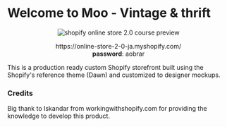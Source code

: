 # Welcome to Moo - Vintage & thrift

<div align="center">
  <img src="https://cdn.shopify.com/s/files/1/0600/7078/9312/files/ezgif.com-gif-maker.gif?v=1632495493" alt="shopify online store 2.0 course preview">
  <p align="center">
    <span>https://online-store-2-0-ja.myshopify.com/</span><br>
    <span><strong>password</strong>: aobrar</span>
  </p>
</div>

This is a production ready custom Shopify storefront built using the Shopify's reference theme (Dawn) and customized to designer mockups.

### Credits
Big thank to Iskandar from workingwithshopify.com for providing the knowledge to develop this product.
